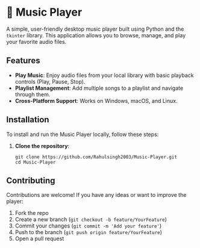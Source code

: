 <h1>🎵 Music Player</h1>

<p>A simple, user-friendly desktop music player built using Python and the <code>tkinter</code> library. This application allows you to browse, manage, and play your favorite audio files.</p>

<h2>Features</h2>
<ul>
  <li><strong>Play Music</strong>: Enjoy audio files from your local library with basic playback controls (Play, Pause, Stop).</li>
  <li><strong>Playlist Management</strong>: Add multiple songs to a playlist and navigate through them.</li>
  <li><strong>Cross-Platform Support</strong>: Works on Windows, macOS, and Linux.</li>
</ul>



<h2>Installation</h2>
<p>To install and run the Music Player locally, follow these steps:</p>

<ol>
  <li><strong>Clone the repository</strong>:
    <pre><code>git clone https://github.com/Rahulsingh2003/Music-Player.git
cd Music-Player</code></pre>
  </li>
</ol>


<h2>Contributing</h2>
<p>Contributions are welcome! If you have any ideas or want to improve the player:</p>
<ol>
  <li>Fork the repo</li>
  <li>Create a new branch (<code>git checkout -b feature/YourFeature</code>)</li>
  <li>Commit your changes (<code>git commit -m 'Add your feature'</code>)</li>
  <li>Push to the branch (<code>git push origin feature/YourFeature</code>)</li>
  <li>Open a pull request</li>
</ol>

